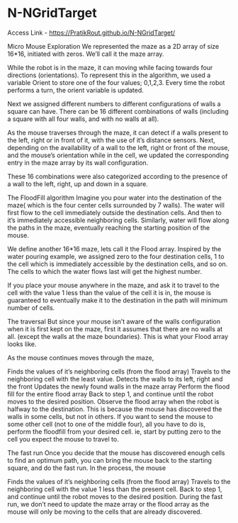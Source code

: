 # N-NGridTarget

Access Link - https://PratikRout.github.io/N-NGridTarget/

Micro Mouse Exploration
We represented the maze as a 2D array of size 16*16, initiated with zeros. We’ll call it the maze array.

While the robot is in the maze, it can moving while facing towards four directions (orientations). To represent this in the algorithm, we used a variable Orient to store one of the four values; 0,1,2,3. Every time the robot performs a turn, the orient variable is updated.

Next we assigned different numbers to different configurations of walls a square can have. There can be 16 different combinations of walls (including a square with all four walls, and with no walls at all).

As the mouse traverses through the maze, it can detect if a walls present to the left, right or in front of it, with the use of it’s distance sensors. Next, depending on the availability of a wall to the left, right or front of the mouse, and the mouse’s orientation while in the cell, we updated the corresponding entry in the maze array by its wall configuration.

These 16 combinations were also categorized according to the presence of a wall to the left, right, up and down in a square.


The FloodFill algorithm
Imagine you pour water into the destination of the maze( which is the four center cells surrounded by 7 walls). The water will first flow to the cell immediately outside the destination cells. And then to it’s immediately accessible neighboring cells. Similarly, water will flow along the paths in the maze, eventually reaching the starting position of the mouse.

We define another 16*16 maze, lets call it the Flood array. Inspired by the water pouring example, we assigned zero to the four destination cells, 1 to the cell which is immediately accessible by the destination cells, and so on. The cells to which the water flows last will get the highest number.

If you place your mouse anywhere in the maze, and ask it to travel to the cell with the value 1 less than the value of the cell it is in, the mouse is guaranteed to eventually make it to the destination in the path will minimum number of cells.

The traversal
But since your mouse isn’t aware of the walls configuration when it is first kept on the maze, first it assumes that there are no walls at all. (except the walls at the maze boundaries). This is what your Flood array looks like.

As the mouse continues moves through the maze,

Finds the values of it’s neighboring cells (from the flood array)
Travels to the neighboring cell with the least value.
Detects the walls to its left, right and the front
Updates the newly found walls in the maze array
Perform the flood fill for the entire flood array
Back to step 1, and continue until the robot moves to the desired position.
Observe the flood array when the robot is halfway to the destination. This is because the mouse has discovered the walls in some cells, but not in others.
If you want to send the mouse to some other cell (not to one of the middle four), all you have to do is, perform the floodfill from your desired cell. ie, start by putting zero to the cell you expect the mouse to travel to.

The fast run
Once you decide that the mouse has discovered enough cells to find an optimum path, you can bring the mouse back to the starting square, and do the fast run. In the process, the mouse

Finds the values of it’s neighboring cells (from the flood array)
Travels to the neighboring cell with the value 1 less than the present cell.
Back to step 1, and continue until the robot moves to the desired position.
During the fast run, we don’t need to update the maze array or the flood array as the mouse will only be moving to the cells that are already discovered.
